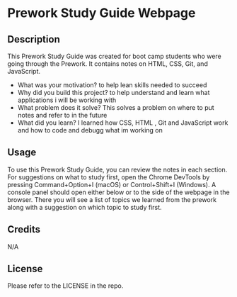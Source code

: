   # Prework Study Guide Webpage

## Description

This Prework Study Guide was created for boot camp students who were going through the Prework. It contains notes on HTML, CSS, Git, and JavaScript.

- What was your motivation? to help lean skills needed to succeed
- Why did you build this project? to help understand and learn what applications i will be working with 
- What problem does it solve? This solves a problem on where to put notes and refer to in the future
- What did you learn? I learned how CSS, HTML , Git and JavaScript work and how to code and debugg what im working on 


## Usage

To use this Prework Study Guide, you can review the notes in each section. For suggestions on what to study first, open the Chrome DevTools by pressing Command+Option+I (macOS) or Control+Shift+I (Windows). A console panel should open either below or to the side of the webpage in the browser. There you will see a list of topics we learned from the prework along with a suggestion on which topic to study first.

## Credits

N/A

## License

Please refer to the LICENSE in the repo.

